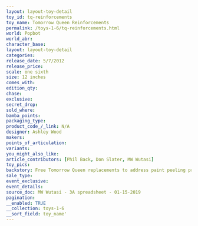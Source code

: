```yaml
---
layout: layout-toy-detail 
toy_id: tq-reinforcements
toy_name: Tomorrow Queen Reinforcements
permalink: /toys-1-6/tq-reinforcements.html
world: Popbot
world_abr: 
character_base: 
layout: layout-toy-detail
categories: 
release_date: 5/7/2012
release_price: 
scale: one sixth
size: 12 inches
comes_with: 
edition_qty: 
chase: 
exclusive: 
secret_drop: 
sold_where: 
bamba_points: 
packaging_type: 
product_code_/_link: N/A
designer: Ashley Wood
makers: 
points_of_articulation: 
variants: 
you_might_also_like: 
article_contributors: [Phil Back, Don Slater, MW Wutasi]
toy_pics: 
backstory: Free Tomorrow Queen replacements to address paint peeling problems. Princess TQ, Vanilla Pod TQ & TQloper
sale_type: 
event_exclusive: 
event_details: 
source_doc: MW Wutasi - 3A spreadsheet - 01-15-2019
pagination: 
__enabled: TRUE
__collection: toys-1-6
__sort_field: toy_name'
---
```

